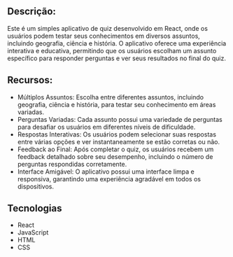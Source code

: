 ## Descrição:
Este é um simples aplicativo de quiz desenvolvido em React, onde os usuários podem testar seus conhecimentos em diversos assuntos, incluindo geografia, ciência e história. O aplicativo oferece uma experiência interativa e educativa, permitindo que os usuários escolham um assunto específico para responder perguntas e ver seus resultados no final do quiz.

## Recursos:
* Múltiplos Assuntos: Escolha entre diferentes assuntos, incluindo geografia, ciência e história, para testar seu conhecimento em áreas variadas.
* Perguntas Variadas: Cada assunto possui uma variedade de perguntas para desafiar os usuários em diferentes níveis de dificuldade.
* Respostas Interativas: Os usuários podem selecionar suas respostas entre várias opções e ver instantaneamente se estão corretas ou não.
* Feedback ao Final: Após completar o quiz, os usuários recebem um feedback detalhado sobre seu desempenho, incluindo o número de perguntas respondidas corretamente. 
* Interface Amigável: O aplicativo possui uma interface limpa e responsiva, garantindo uma experiência agradável em todos os dispositivos.
  
## Tecnologias
* React
* JavaScript
* HTML
* CSS
